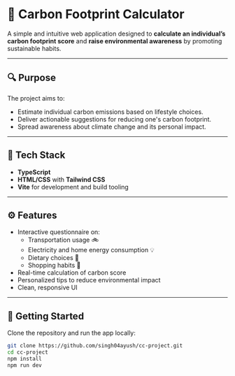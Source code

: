 # 🌿 Carbon Footprint Calculator

A simple and intuitive web application designed to **calculate an individual’s carbon footprint score** and **raise environmental awareness** by promoting sustainable habits.

---

## 🔍 Purpose

The project aims to:
- Estimate individual carbon emissions based on lifestyle choices.
- Deliver actionable suggestions for reducing one's carbon footprint.
- Spread awareness about climate change and its personal impact.

---

## 🧰 Tech Stack

- **TypeScript**
- **HTML/CSS** with **Tailwind CSS**
- **Vite** for development and build tooling

---

## ⚙️ Features

- Interactive questionnaire on:
  - Transportation usage 🚲
  - Electricity and home energy consumption 💡
  - Dietary choices 🥦
  - Shopping habits 🛒
- Real-time calculation of carbon score
- Personalized tips to reduce environmental impact
- Clean, responsive UI

---

## 🚀 Getting Started

Clone the repository and run the app locally:

```bash
git clone https://github.com/singh04ayush/cc-project.git
cd cc-project
npm install
npm run dev
